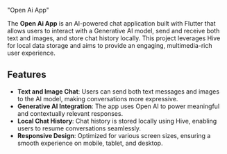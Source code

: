  "Open Ai App"

The **Open Ai App** is an AI-powered chat application built with Flutter that allows users to interact with a Generative AI model, send and receive both text and images, and store chat history locally. This project leverages Hive for local data storage and aims to provide an engaging, multimedia-rich user experience.

## Features

- **Text and Image Chat**: Users can send both text messages and images to the AI model, making conversations more expressive.
- **Generative AI Integration**: The app uses Open AI to power meaningful and contextually relevant responses.
- **Local Chat History**: Chat history is stored locally using Hive, enabling users to resume conversations seamlessly.
- **Responsive Design**: Optimized for various screen sizes, ensuring a smooth experience on mobile, tablet, and desktop.
